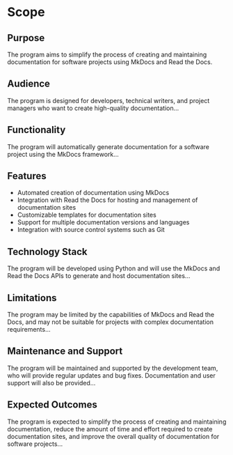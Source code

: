 # Scope


## Purpose

The program aims to simplify the process of creating and maintaining documentation for software projects using MkDocs and Read the Docs.



## Audience

The program is designed for developers, technical writers, and project managers who want to create high-quality documentation...



## Functionality

The program will automatically generate documentation for a software project using the MkDocs framework...



## Features

- Automated creation of documentation using MkDocs
- Integration with Read the Docs for hosting and management of documentation sites
- Customizable templates for documentation sites
- Support for multiple documentation versions and languages
- Integration with source control systems such as Git


## Technology Stack

The program will be developed using Python and will use the MkDocs and Read the Docs APIs to generate and host documentation sites...



## Limitations

The program may be limited by the capabilities of MkDocs and Read the Docs, and may not be suitable for projects with complex documentation requirements...



## Maintenance and Support

The program will be maintained and supported by the development team, who will provide regular updates and bug fixes. Documentation and user support will also be provided...



## Expected Outcomes

The program is expected to simplify the process of creating and maintaining documentation, reduce the amount of time and effort required to create documentation sites, and improve the overall quality of documentation for software projects...


